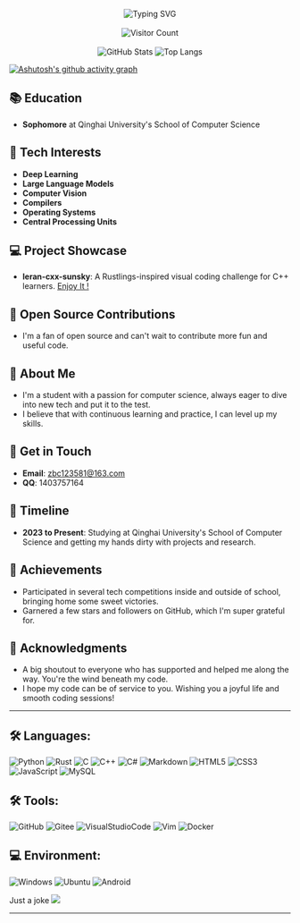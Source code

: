 <p align="center">
    <img src="https://readme-typing-svg.herokuapp.com?font=consolas&weight=100&size=45&duration=4000&pause=4000&center=true&vCenter=true&multiline=true&width=760&height=70&lines=Welcome+to+know+about+Sunsky" alt="Typing SVG" />
    <br><br>
    <img src="https://profile-counter.glitch.me/skithao/count.svg" alt="Visitor Count" />
    <br><br>
    <img src="https://github-readme-stats.vercel.app/api?username=skithao&count_private=true&show_icons=true&theme=radical&line_height=25&include_all_commits=true&rank_icon=percentile&show_icons=true&text_bold=true" alt="GitHub Stats" />
    <img src="https://github-readme-stats.vercel.app/api/top-langs/?username=skithao&theme=radical&card_width=350&size_weight=0.5&count_weight=0.5&langs_count=100&layout=compact" alt="Top Langs" />
    <br>
</p>

[![Ashutosh's github activity graph](https://github-readme-activity-graph-fjqz177.vercel.app/graph?username=skithao&theme=github-dark)](https://github.com/ashutosh00710/github-readme-activity-graph)

## 📚 Education
- **Sophomore** at Qinghai University's School of Computer Science

## 🔭 Tech Interests
- **Deep Learning**
- **Large Language Models**
- **Computer Vision**
- **Compilers**
- **Operating Systems**
- **Central Processing Units**

## 💻 Project Showcase
- **leran-cxx-sunsky**: A Rustlings-inspired visual coding challenge for C++ learners. [Enjoy It !](https://github.com/skithao/learning-cxx-sunsky-basic) 

## 🤝 Open Source Contributions
- I'm a fan of open source and can't wait to contribute more fun and useful code.

## 📝 About Me
- I'm a student with a passion for computer science, always eager to dive into new tech and put it to the test.
- I believe that with continuous learning and practice, I can level up my skills.

## 📧 Get in Touch
- **Email**: [zbc123581@163.com](mailto:zbc123581@163.com)
- **QQ**: 1403757164

## 📅 Timeline
- **2023 to Present**: Studying at Qinghai University's School of Computer Science and getting my hands dirty with projects and research.

## 🎉 Achievements
- Participated in several tech competitions inside and outside of school, bringing home some sweet victories.
- Garnered a few stars and followers on GitHub, which I'm super grateful for.

## 🌟 Acknowledgments
- A big shoutout to everyone who has supported and helped me along the way. You're the wind beneath my code.
- I hope my code can be of service to you. Wishing you a joyful life and smooth coding sessions!
  
---

## 🛠️ Languages:
![Python](https://img.shields.io/badge/Python-3776AB?style=flat-square&logo=Python&logoColor=white) 
![Rust](https://img.shields.io/badge/Rust-000000?style=flat-square&logo=Rust&logoColor=white) 
![C](https://img.shields.io/badge/C-A8B9CC?style=flat-square&logo=C&logoColor=white) 
![C++](https://img.shields.io/badge/C++-00599C?style=flat-square&logo=CPlusPlus&logoColor=white) 
![C#](https://img.shields.io/badge/CSharp-239120?style=flat-square&logo=CSharp&logoColor=white) 
![Markdown](https://img.shields.io/badge/Markdown-000000?style=flat-square&logo=Markdown&logoColor=white) 
![HTML5](https://img.shields.io/badge/HTML5-E34F26?style=flat-square&logo=HTML5&logoColor=white) 
![CSS3](https://img.shields.io/badge/CSS3-1572B6?style=flat-square&logo=CSS3&logoColor=white) 
![JavaScript](https://img.shields.io/badge/JavaScript-F7DF1E?style=flat-square&logo=JavaScript&logoColor=white) 
![MySQL](https://img.shields.io/badge/MySQL-4479A1?style=flat-square&logo=MySQL&logoColor=white) 

## 🛠️ Tools:
![GitHub](https://img.shields.io/badge/GitHub-181717?style=flat-square&logo=GitHub&logoColor=white) 
![Gitee](https://img.shields.io/badge/Gitee-C71D23?style=flat-square&logo=Gitee&logoColor=white) 
![VisualStudioCode](https://img.shields.io/badge/VisualStudioCode-007ACC?style=flat-square&logo=VisualStudioCode&logoColor=white) 
![Vim](https://img.shields.io/badge/Vim-019733?style=flat-square&logo=Vim&logoColor=white) 
![Docker](https://img.shields.io/badge/Docker-2496ED?style=flat-square&logo=Docker&logoColor=white) 

## 💻 Environment:
![Windows](https://img.shields.io/badge/Windows-0078D6?style=flat-square&logo=Windows&logoColor=white) 
![Ubuntu](https://img.shields.io/badge/Ubuntu-E95420?style=flat-square&logo=Ubuntu&logoColor=white) 
![Android](https://img.shields.io/badge/Android-3DDC84?style=flat-square&logo=Android&logoColor=white) 

 <tr>
 <td>Just a joke</td>
 <td style="padding-top:4px"><img src = "https://readme-jokes.vercel.app/api?theme=halloween"></td>
 </tr>

---
